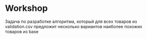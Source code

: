 # Workshop
Задача по разработке алгоритма, который для всех товаров из validation.csv предложит несколько вариантов наиболее похожих товаров из base
